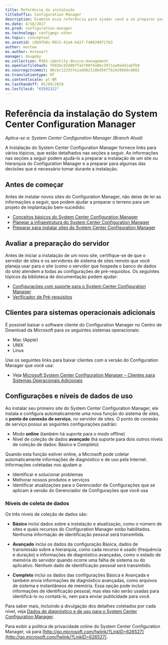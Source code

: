 ```yaml
---
title: Referência da instalação
titleSuffix: Configuration Manager
description: Examine essa referência para ajudar você a se preparar para instalar um site ou hierarquia do Configuration Manager.
ms.date: 4/18/2017
ms.prod: configuration-manager
ms.technology: configmgr-other
ms.topic: conceptual
ms.assetid: cdb9fb0c-0912-41e4-b427-f40620971763
author: mestew
ms.author: mstewart
manager: dougeby
ms.collection: M365-identity-device-management
ms.openlocfilehash: f602bc42d007fa5780f4a8bc3971aa0ad41abfb9
ms.sourcegitcommit: 80cbc122937e1add82310b956f7b24296b9c8081
ms.translationtype: HT
ms.contentlocale: pt-BR
ms.lasthandoff: 05/09/2019
ms.locfileid: "65501312"
---
```

# <a name="reference-for-system-center-configuration-manager-setup"></a>Referência da instalação do System Center Configuration Manager

*Aplica-se a: System Center Configuration Manager (Branch Atual)*

A Instalação do System Center Configuration Manager fornece links para vários tópicos, que estão detalhados nas seções a seguir. As informações nas seções a seguir podem ajudá-lo a preparar a instalação de um site ou hierarquia do Configuration Manager e a preparar para algumas das decisões que é necessário tomar durante a instalação.  


##  <a name="bkmk_start"></a> Antes de começar  
Antes de instalar novos sites do Configuration Manager, não deixe de ler as informações a seguir, que podem ajudar a preparar o terreno para um projeto de implantação bem-sucedido:  

-   [Conceitos básicos do System Center Configuration Manager](../../../../core/understand/fundamentals.md)  
-   [Planejar a infraestrutura do System Center Configuration Manager](../../../plan-design/network/configure-firewalls-ports-domains.md)  
-   [Preparar para instalar sites do System Center Configuration Manager](prepare-to-install-sites.md)  

##  <a name="bkmk_assess"></a> Avaliar a preparação do servidor  
Antes de iniciar a instalação de um novo site, certifique-se de que o servidor de sites e os servidores de sistema de sites remoto que você planeja usar para o site (como o servidor que hospeda o banco de dados do site) atendem a todas as configurações de pré-requisitos. Os seguintes tópicos da biblioteca de documentação podem ajudar:  

-   [Configurações com suporte para o System Center Configuration Manager](../../../../core/plan-design/configs/supported-configurations.md)  
-   [Verificador de Pré-requisitos](prerequisite-checker.md)  

##  <a name="bkmk_Addclients"></a> Clientes para sistemas operacionais adicionais  
É possível baixar o software cliente do Configuration Manager no Centro de Download da Microsoft para os seguintes sistemas operacionais:  

-   Mac (Apple)  
-   UNIX  
-   Linux  

Use os seguintes links para baixar clientes com a versão do Configuration Manager que você usa:  

-   Veja [Microsoft System Center Configuration Manager – Clientes para Sistemas Operacionais Adicionais](http://www.microsoft.com/download/details.aspx?id=47719)  

##  <a name="bkmk_usage"></a> Configurações e níveis de dados de uso  
Ao instalar seu primeiro site do System Center Configuration Manager, ele instala e configura automaticamente uma nova função do sistema de sites, o **ponto de conexão de serviço**, no servidor de sites. O ponto de conexão de serviço possui as seguintes configurações padrão:  

-   Modo **online** (também há suporte para o modo offline)  
-   Nível de coleção de dados **avançado** (há suporte para dois outros níveis de coleção de dados: Básico e Completo)  

Quando esta função estiver online, a Microsoft pode coletar automaticamente informações de diagnóstico e de uso pela Internet. Informações coletadas nos ajudam a:  

-   Identificar e solucionar problemas  
-   Melhorar nossos produtos e serviços  
-   Identificar atualizações para o Gerenciador de Configurações que se aplicam à versão do Gerenciador de Configurações que você usa  

### <a name="levels-of-data-collection"></a>Níveis de coleta de dados  
Os três níveis de coleção de dados são:

-   **Básico** inclui dados sobre a instalação e atualização, como o número de sites e quais recursos do Configuration Manager estão habilitados. Nenhuma informação de identificação pessoal será transmitida.  

-   **Avançado** inclui os dados da configuração Básica, dados de transmissão sobre a hierarquia, como cada recurso é usado (frequência e duração) e informações de diagnóstico avançadas, como o estado de memória do servidor quando ocorre uma falha de sistema ou do aplicativo. Nenhum dado de identificação pessoal será transmitido.  

-   **Completo** inclui os dados das configurações Básica e Avançada e também envia informações de diagnóstico avançadas, como arquivos de sistema e instantâneos de memória. Essa opção pode incluir informações de identificação pessoal, mas elas não serão usadas para identificá-lo ou contatá-lo, nem para enviar publicidade para você.  

Para saber mais, incluindo a divulgação dos detalhes coletados por cada nível, veja [Dados de diagnóstico e de uso para o System Center Configuration Manager](../../../../core/plan-design/diagnostics/diagnostics-and-usage-data.md).  

Para exibir a política de privacidade online do System Center Configuration Manager, vá para [http://go.microsoft.com/fwlink/?LinkID=626527](http://go.microsoft.com/fwlink/?LinkID=626527).
